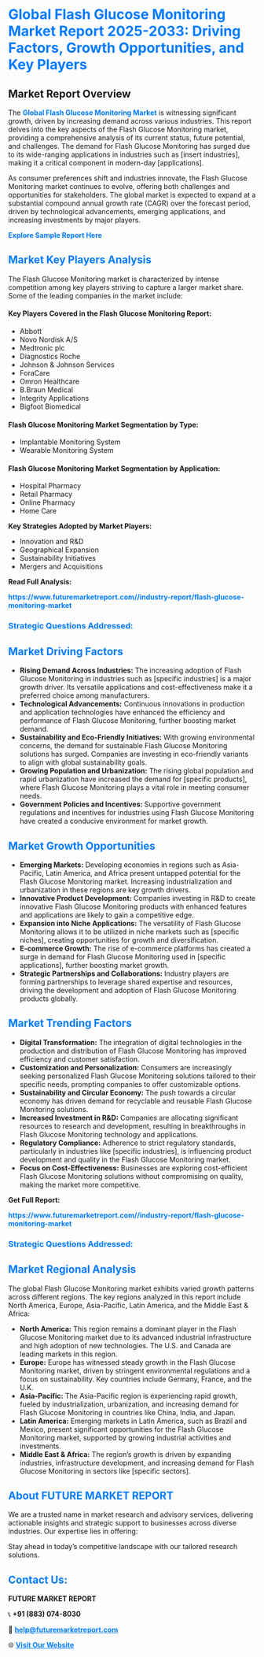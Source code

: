 <h1 style="color: #007BFF;">Global Flash Glucose Monitoring Market Report 2025-2033: Driving Factors, Growth Opportunities, and Key Players</h1>

<section id="overview">
<h2>Market Report Overview</h2>
<p>The <a href="https://www.futuremarketreport.com//industry-report/flash-glucose-monitoring-market" style="color: #007BFF; text-decoration: none;"><strong>Global Flash Glucose Monitoring Market</strong></a> is witnessing significant growth, driven by increasing demand across various industries. This report delves into the key aspects of the Flash Glucose Monitoring market, providing a comprehensive analysis of its current status, future potential, and challenges. The demand for Flash Glucose Monitoring has surged due to its wide-ranging applications in industries such as [insert industries], making it a critical component in modern-day [applications].</p>
<p>As consumer preferences shift and industries innovate, the Flash Glucose Monitoring market continues to evolve, offering both challenges and opportunities for stakeholders. The global market is expected to expand at a substantial compound annual growth rate (CAGR) over the forecast period, driven by technological advancements, emerging applications, and increasing investments by major players.</p>
</section>

<section id="overview">
<p><a href="https://www.futuremarketreport.com//request-sample/reportId=55880" style="color: #007BFF; text-decoration: none;"><strong>Explore Sample Report Here</strong></a></p>
</section>

<section id="key-players">
<h2 style="color: #007BFF;">Market Key Players Analysis</h2>
<p>The Flash Glucose Monitoring market is characterized by intense competition among key players striving to capture a larger market share. Some of the leading companies in the market include:</p>
<h4>Key Players Covered in the Flash Glucose Monitoring Report:</h4>
<ul><li>Abbott</li><li>Novo Nordisk A/S</li><li>Medtronic plc</li><li>Diagnostics Roche</li><li>Johnson &amp; Johnson Services</li><li>ForaCare</li><li>Omron Healthcare</li><li>B.Braun Medical</li><li>Integrity Applications</li><li>Bigfoot Biomedical</li></ul>
<h4>Flash Glucose Monitoring Market Segmentation by Type:</h4>
<ul><li>Implantable Monitoring System</li><li>Wearable Monitoring System</li></ul>

<h4>Flash Glucose Monitoring Market Segmentation by Application:</h4>
<ul><li>Hospital Pharmacy</li><li>Retail Pharmacy</li><li>Online Pharmacy</li><li>Home Care</li></ul>
<p><strong>Key Strategies Adopted by Market Players:</strong></p>
<ul>
<li>Innovation and R&D</li>
<li>Geographical Expansion</li>
<li>Sustainability Initiatives</li>
<li>Mergers and Acquisitions</li>
</ul>
</section>

<section>
<p><strong>Read Full Analysis: </strong></p><a href="https://www.futuremarketreport.com//industry-report/flash-glucose-monitoring-market" style="color: #007BFF; text-decoration: none;"><strong>https://www.futuremarketreport.com//industry-report/flash-glucose-monitoring-market</strong></a>
<h3 style="color: #007BFF;">Strategic Questions Addressed:</h3>
</section>

<section id="driving-factors">
<h2 style="color: #007BFF;">Market Driving Factors</h2>
<ul>
<li><strong>Rising Demand Across Industries:</strong> The increasing adoption of Flash Glucose Monitoring in industries such as [specific industries] is a major growth driver. Its versatile applications and cost-effectiveness make it a preferred choice among manufacturers.</li>
<li><strong>Technological Advancements:</strong> Continuous innovations in production and application technologies have enhanced the efficiency and performance of Flash Glucose Monitoring, further boosting market demand.</li>
<li><strong>Sustainability and Eco-Friendly Initiatives:</strong> With growing environmental concerns, the demand for sustainable Flash Glucose Monitoring solutions has surged. Companies are investing in eco-friendly variants to align with global sustainability goals.</li>
<li><strong>Growing Population and Urbanization:</strong> The rising global population and rapid urbanization have increased the demand for [specific products], where Flash Glucose Monitoring plays a vital role in meeting consumer needs.</li>
<li><strong>Government Policies and Incentives:</strong> Supportive government regulations and incentives for industries using Flash Glucose Monitoring have created a conducive environment for market growth.</li>
</ul>
</section>

<section id="growth-opportunities">
<h2 style="color: #007BFF;">Market Growth Opportunities</h2>
<ul>
<li><strong>Emerging Markets:</strong> Developing economies in regions such as Asia-Pacific, Latin America, and Africa present untapped potential for the Flash Glucose Monitoring market. Increasing industrialization and urbanization in these regions are key growth drivers.</li>
<li><strong>Innovative Product Development:</strong> Companies investing in R&D to create innovative Flash Glucose Monitoring products with enhanced features and applications are likely to gain a competitive edge.</li>
<li><strong>Expansion into Niche Applications:</strong> The versatility of Flash Glucose Monitoring allows it to be utilized in niche markets such as [specific niches], creating opportunities for growth and diversification.</li>
<li><strong>E-commerce Growth:</strong> The rise of e-commerce platforms has created a surge in demand for Flash Glucose Monitoring used in [specific applications], further boosting market growth.</li>
<li><strong>Strategic Partnerships and Collaborations:</strong> Industry players are forming partnerships to leverage shared expertise and resources, driving the development and adoption of Flash Glucose Monitoring products globally.</li>
</ul>
</section>

<section id="trending-factors">
<h2 style="color: #007BFF;">Market Trending Factors</h2>
<ul>
<li><strong>Digital Transformation:</strong> The integration of digital technologies in the production and distribution of Flash Glucose Monitoring has improved efficiency and customer satisfaction.</li>
<li><strong>Customization and Personalization:</strong> Consumers are increasingly seeking personalized Flash Glucose Monitoring solutions tailored to their specific needs, prompting companies to offer customizable options.</li>
<li><strong>Sustainability and Circular Economy:</strong> The push towards a circular economy has driven demand for recyclable and reusable Flash Glucose Monitoring solutions.</li>
<li><strong>Increased Investment in R&D:</strong> Companies are allocating significant resources to research and development, resulting in breakthroughs in Flash Glucose Monitoring technology and applications.</li>
<li><strong>Regulatory Compliance:</strong> Adherence to strict regulatory standards, particularly in industries like [specific industries], is influencing product development and quality in the Flash Glucose Monitoring market.</li>
<li><strong>Focus on Cost-Effectiveness:</strong> Businesses are exploring cost-efficient Flash Glucose Monitoring solutions without compromising on quality, making the market more competitive.</li>
</ul>
</section>

<section>
<p><strong>Get Full Report: </strong></p><a href="https://www.futuremarketreport.com//industry-report/flash-glucose-monitoring-market" style="color: #007BFF; text-decoration: none;"><strong>https://www.futuremarketreport.com//industry-report/flash-glucose-monitoring-market</strong></a>
<h3 style="color: #007BFF;">Strategic Questions Addressed:</h3>
</section>


<section id="regional-analysis">
<h2 style="color: #007BFF;">Market Regional Analysis</h2>
<p>The global Flash Glucose Monitoring market exhibits varied growth patterns across different regions. The key regions analyzed in this report include North America, Europe, Asia-Pacific, Latin America, and the Middle East & Africa:</p>
<ul>
<li><strong>North America:</strong> This region remains a dominant player in the Flash Glucose Monitoring market due to its advanced industrial infrastructure and high adoption of new technologies. The U.S. and Canada are leading markets in this region.</li>
<li><strong>Europe:</strong> Europe has witnessed steady growth in the Flash Glucose Monitoring market, driven by stringent environmental regulations and a focus on sustainability. Key countries include Germany, France, and the U.K.</li>
<li><strong>Asia-Pacific:</strong> The Asia-Pacific region is experiencing rapid growth, fueled by industrialization, urbanization, and increasing demand for Flash Glucose Monitoring in countries like China, India, and Japan.</li>
<li><strong>Latin America:</strong> Emerging markets in Latin America, such as Brazil and Mexico, present significant opportunities for the Flash Glucose Monitoring market, supported by growing industrial activities and investments.</li>
<li><strong>Middle East & Africa:</strong> The region’s growth is driven by expanding industries, infrastructure development, and increasing demand for Flash Glucose Monitoring in sectors like [specific sectors].</li>
</ul>
</section>

<footer>
<h2 style="color: #007BFF;">About FUTURE MARKET REPORT</h2>
<p>We are a trusted name in market research and advisory services, delivering actionable insights and strategic support to businesses across diverse industries. Our expertise lies in offering:</p>

<p>Stay ahead in today’s competitive landscape with our tailored research solutions.</p>

<h2 style="color: #007BFF;">Contact Us:</h2>
<p><strong>FUTURE MARKET REPORT</strong></p>
<p>📞 <strong>+91 (883) 074-8030</strong></p>
<p>📧 <strong><a href="mailto:help@futuremarketreport.com" style="color: #007BFF;">help@futuremarketreport.com</a></strong></p>
<p>🌐 <strong><a href="https://www.futuremarketreport.com/" style="color: #007BFF;">Visit Our Website</a></strong></p>
</footer>